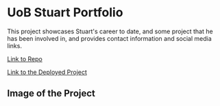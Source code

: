 # UoB Stuart Portfolio

This project showcases Stuart's career to date, and some project that he has been involved in, and provides contact information and social media links. 

<a href="https://github.com/ucstuart/uob-portfolio" title="Link to Repo" alt="Link to Repo">Link to Repo</a>

<a href="https://ucstuart.github.io/uob-portfolio/" title="Link to the Deployed Project" alt="Link to the Deployed Project">Link to the Deployed Project</a>

## Image of the Project

<a href="https://github.com/ucstuart/uob-portfolio/assetts/images/project.png" title="Project Image" alt="Project Image">


